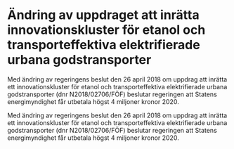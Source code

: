 # Ändring av uppdraget att inrätta innovationskluster för etanol och transporteffektiva elektrifierade urbana godstransporter

Med ändring av regeringens beslut den 26 april 2018 om uppdrag att inrätta ett innovationskluster för etanol och transporteffektiva elektrifierade urbana godstransporter (dnr N2018/02706/FÖF) beslutar regeringen att Statens energimyndighet får utbetala högst 4 miljoner kronor 2020.

Med ändring av regeringens beslut den 26 april 2018 om uppdrag att inrätta ett innovationskluster för etanol och transporteffektiva elektrifierade urbana godstransporter (dnr N2018/02706/FÖF) beslutar regeringen att Statens energimyndighet får utbetala högst 4 miljoner kronor 2020.
